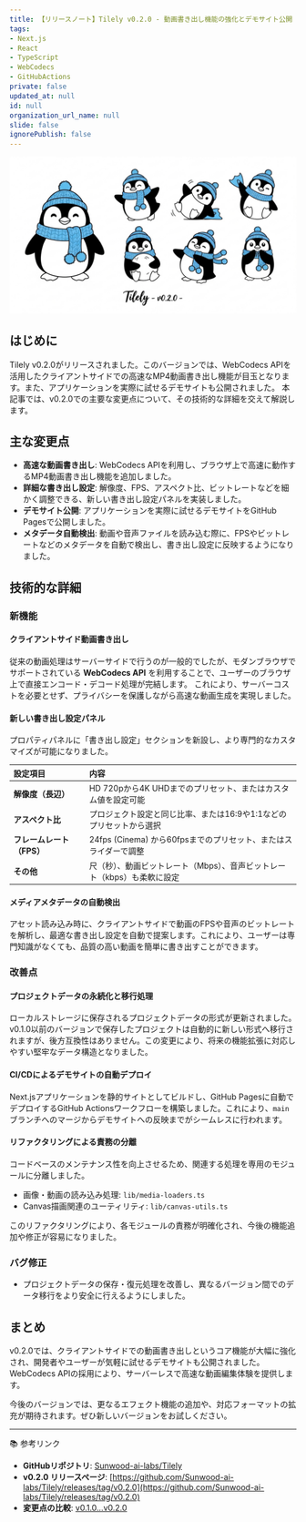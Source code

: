 ```yaml
---
title: 【リリースノート】Tilely v0.2.0 - 動画書き出し機能の強化とデモサイト公開
tags:
- Next.js
- React
- TypeScript
- WebCodecs
- GitHubActions
private: false
updated_at: null
id: null
organization_url_name: null
slide: false
ignorePublish: false
---
```


![imagen-4-ultra_2025-10-28T11-00-01-091Z_Minimalist_cartoon_line_art_character_reference_sh_1.png](https://raw.githubusercontent.com/Sunwood-ai-labs/Tilely/main/generated-images/release-v0.2.0-20251028_105907/imagen-4-ultra_2025-10-28T11-00-01-091Z_Minimalist_cartoon_line_art_character_reference_sh_1.png)

## はじめに
Tilely v0.2.0がリリースされました。このバージョンでは、WebCodecs APIを活用したクライアントサイドでの高速なMP4動画書き出し機能が目玉となります。また、アプリケーションを実際に試せるデモサイトも公開されました。
本記事では、v0.2.0での主要な変更点について、その技術的な詳細を交えて解説します。

## 主な変更点
- **高速な動画書き出し**: WebCodecs APIを利用し、ブラウザ上で高速に動作するMP4動画書き出し機能を追加しました。
- **詳細な書き出し設定**: 解像度、FPS、アスペクト比、ビットレートなどを細かく調整できる、新しい書き出し設定パネルを実装しました。
- **デモサイト公開**: アプリケーションを実際に試せるデモサイトをGitHub Pagesで公開しました。
- **メタデータ自動検出**: 動画や音声ファイルを読み込む際に、FPSやビットレートなどのメタデータを自動で検出し、書き出し設定に反映するようになりました。

## 技術的な詳細
### 新機能
#### クライアントサイド動画書き出し
従来の動画処理はサーバーサイドで行うのが一般的でしたが、モダンブラウザでサポートされている **WebCodecs API** を利用することで、ユーザーのブラウザ上で直接エンコード・デコード処理が完結します。
これにより、サーバーコストを必要とせず、プライバシーを保護しながら高速な動画生成を実現しました。

#### 新しい書き出し設定パネル
プロパティパネルに「書き出し設定」セクションを新設し、より専門的なカスタマイズが可能になりました。

| 設定項目 | 内容 |
|:---|:---|
| **解像度（長辺）** | HD 720pから4K UHDまでのプリセット、またはカスタム値を設定可能 |
| **アスペクト比** | プロジェクト設定と同じ比率、または16:9や1:1などのプリセットから選択 |
| **フレームレート（FPS）** | 24fps (Cinema) から60fpsまでのプリセット、またはスライダーで調整 |
| **その他** | 尺（秒）、動画ビットレート（Mbps）、音声ビットレート（kbps）も柔軟に設定 |

#### メディアメタデータの自動検出
アセット読み込み時に、クライアントサイドで動画のFPSや音声のビットレートを解析し、最適な書き出し設定を自動で提案します。これにより、ユーザーは専門知識がなくても、品質の高い動画を簡単に書き出すことができます。

### 改善点
#### プロジェクトデータの永続化と移行処理
ローカルストレージに保存されるプロジェクトデータの形式が更新されました。v0.1.0以前のバージョンで保存したプロジェクトは自動的に新しい形式へ移行されますが、後方互換性はありません。この変更により、将来の機能拡張に対応しやすい堅牢なデータ構造となりました。

#### CI/CDによるデモサイトの自動デプロイ
Next.jsアプリケーションを静的サイトとしてビルドし、GitHub Pagesに自動でデプロイするGitHub Actionsワークフローを構築しました。これにより、`main`ブランチへのマージからデモサイトへの反映までがシームレスに行われます。

#### リファクタリングによる責務の分離
コードベースのメンテナンス性を向上させるため、関連する処理を専用のモジュールに分離しました。
- 画像・動画の読み込み処理: `lib/media-loaders.ts`
- Canvas描画関連のユーティリティ: `lib/canvas-utils.ts`

このリファクタリングにより、各モジュールの責務が明確化され、今後の機能追加や修正が容易になりました。

### バグ修正
- プロジェクトデータの保存・復元処理を改善し、異なるバージョン間でのデータ移行をより安全に行えるようにしました。

## まとめ
v0.2.0では、クライアントサイドでの動画書き出しというコア機能が大幅に強化され、開発者やユーザーが気軽に試せるデモサイトも公開されました。WebCodecs APIの採用により、サーバーレスで高速な動画編集体験を提供します。

今後のバージョンでは、更なるエフェクト機能の追加や、対応フォーマットの拡充が期待されます。ぜひ新しいバージョンをお試しください。

---
📚 参考リンク
- **GitHubリポジトリ**: [Sunwood-ai-labs/Tilely](https://github.com/Sunwood-ai-labs/Tilely)
- **v0.2.0 リリースページ**: [https://github.com/Sunwood-ai-labs/Tilely/releases/tag/v0.2.0](https://github.com/Sunwood-ai-labs/Tilely/releases/tag/v0.2.0)
- **変更点の比較**: [v0.1.0...v0.2.0](https://github.com/Sunwood-ai-labs/Tilely/compare/v0.1.0...v0.2.0)

